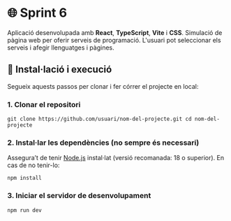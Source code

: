 # 🌐 Sprint 6

Aplicació desenvolupada amb **React**, **TypeScript**, **Vite** i **CSS**.
Simulació de pàgina web per oferir serveis de programació. L'usuari pot seleccionar els serveis i afegir llenguatges i pàgines. 

## 🚀 Instal·lació i execució

Segueix aquests passos per clonar i fer córrer el projecte en local:

### 1. Clonar el repositori

`git clone https://github.com/usuari/nom-del-projecte.git
cd nom-del-projecte`

### 2. Instal·lar les dependències (no sempre és necessari)

Assegura’t de tenir [Node.js](https://nodejs.org/) instal·lat (versió recomanada: 18 o superior). En cas de no tenir-lo:

`npm install`

### 3. Iniciar el servidor de desenvolupament

`npm run dev`
